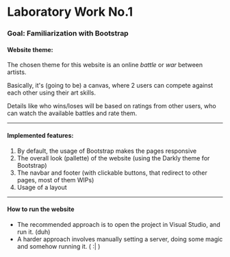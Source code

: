 # Laboratory Work No.1

### Goal: Familiarization with Bootstrap

#### Website theme:

The chosen theme for this website is an online *battle* or *war* between artists.

Basically, it's (going to be) a canvas, where 2 users can compete against each other using their art skills.

Details like who wins/loses will be based on ratings from other users, who can watch the available battles and rate them.

----

#### Implemented features:

1. By default, the usage of Bootstrap makes the pages responsive
1. The overall look (pallette) of the website (using the Darkly theme for Bootstrap)
1. The navbar and footer (with clickable buttons, that redirect to other pages, most of them WIPs)
1. Usage of a layout

----

#### How to run the website

- The recommended approach is to open the project in Visual Studio, and run it. (duh)
- A harder approach involves manually setting a server, doing some magic and somehow running it. ( :| )
